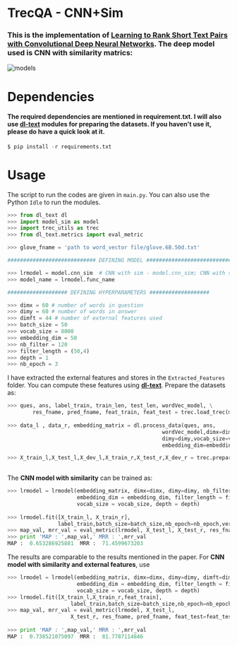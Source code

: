 # TrecQA - CNN+Sim
### This is the implementation of [Learning to Rank Short Text Pairs with Convolutional Deep Neural Networks](http://citeseerx.ist.psu.edu/viewdoc/download?doi=10.1.1.723.6492&rep=rep1&type=pdf). The deep model used is CNN with similarity matrics:
![models](https://github.com/GauravBh1010tt/DeepLearn/blob/master/TrecQA_CNN%2BSim/cnn_sim.JPG)

# Dependencies
#### The required dependencies are mentioned in requirement.txt. I will also use **[dl-text](https://github.com/GauravBh1010tt/DL-text)** modules for preparing the datasets. If you haven't use it, please do have a quick look at it. 

```python
$ pip install -r requirements.txt
```

# Usage
The script to run the codes are given in ```main.py```. You can also use the Python ```Idle``` to run the modules.

```python
>>> from dl_text dl
>>> import model_sim as model
>>> import trec_utils as trec
>>> from dl_text.metrics import eval_metric

>>> glove_fname = 'path to word_vector file/glove.6B.50d.txt'

############################ DEFINING MODEL ############################

>>> lrmodel = model.cnn_sim  # CNN with sim - model.cnn_sim; CNN with sim and Feat - model.cnn_sim_ft
>>> model_name = lrmodel.func_name

################### DEFINING HYPERPARAMETERS ###################

>>> dimx = 60 # number of words in question
>>> dimy = 60 # number of words in answer
>>> dimft = 44 # number of external features used
>>> batch_size = 50
>>> vocab_size = 8000
>>> embedding_dim = 50
>>> nb_filter = 120
>>> filter_length = (50,4)
>>> depth = 1
>>> nb_epoch = 3
```
I have extracted the external features and stores in the ```Extracted_Features``` folder. You can compute these features using **[dl-text](https://github.com/GauravBh1010tt/DL-text)**. Prepare the datasets as:

```python
>>> ques, ans, label_train, train_len, test_len, wordVec_model, \
        res_fname, pred_fname, feat_train, feat_test = trec.load_trec(model_name, glove_fname)
            
>>> data_l , data_r, embedding_matrix = dl.process_data(ques, ans,
                                                 wordVec_model,dimx=dimx,
                                                 dimy=dimy,vocab_size=vocab_size,
                                                 embedding_dim=embedding_dim)

>>> X_train_l,X_test_l,X_dev_l,X_train_r,X_test_r,X_dev_r = trec.prepare_train_test(data_l,data_r,
                                                                           train_len,test_len)
```

The **CNN model with similarity** can be trained as:
```python
>>> lrmodel = lrmodel(embedding_matrix, dimx=dimx, dimy=dimy, nb_filter = nb_filter, 
                      embedding_dim = embedding_dim, filter_length = filter_length,
                      vocab_size = vocab_size, depth = depth)
    
>>> lrmodel.fit([X_train_l, X_train_r],
                label_train,batch_size=batch_size,nb_epoch=nb_epoch,verbose=2)
>>> map_val, mrr_val = eval_metric(lrmodel, X_test_l, X_test_r, res_fname, pred_fname)
>>> print 'MAP : ',map_val,' MRR : ',mrr_val
MAP :  0.653286925881  MRR :  71.4599673203
```
The results are comparable to the results mentioned in the paper. For **CNN model with similarity and external features**, use 


```python
>>> lrmodel = lrmodel(embedding_matrix, dimx=dimx, dimy=dimy, dimft=dimft, nb_filter = nb_filter, 
                      embedding_dim = embedding_dim, filter_length = filter_length,
                      vocab_size = vocab_size, depth = depth)
>>> lrmodel.fit([X_train_l,X_train_r,feat_train],
                    label_train,batch_size=batch_size,nb_epoch=nb_epoch,verbose=2)
>>> map_val, mrr_val = eval_metric(lrmodel, X_test_l,
                    X_test_r, res_fname, pred_fname, feat_test=feat_test)
    
>>> print 'MAP : ',map_val,' MRR : ',mrr_val
MAP :  0.738521075097  MRR :  81.7787114846
```

